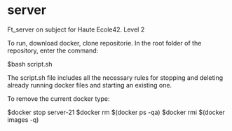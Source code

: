 # server

Ft_server on subject for Haute Ecole42. Level 2 

To run, download docker, clone repositorie. In the root folder of the repository, enter the command:

$bash script.sh

The script.sh file includes all the necessary rules for stopping and deleting already running docker files and starting an existing one. 

To remove the current docker type:

$docker stop server-21
$docker rm $(docker ps -qa)
$docker rmi $(docker images -q)
